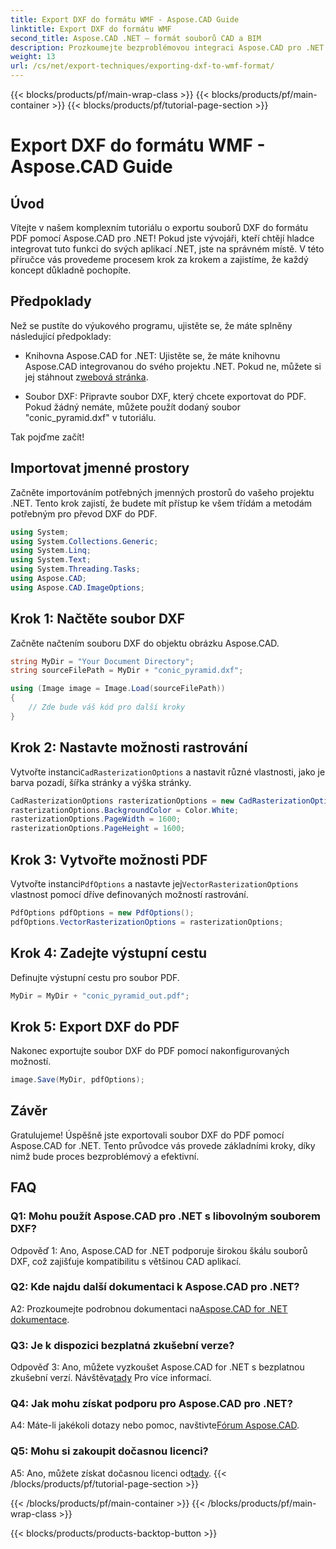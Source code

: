 ```yaml
---
title: Export DXF do formátu WMF - Aspose.CAD Guide
linktitle: Export DXF do formátu WMF
second_title: Aspose.CAD .NET – formát souborů CAD a BIM
description: Prozkoumejte bezproblémovou integraci Aspose.CAD pro .NET v tomto podrobném průvodci, jak bez námahy exportovat soubory DXF do PDF.
weight: 13
url: /cs/net/export-techniques/exporting-dxf-to-wmf-format/
---
```


{{< blocks/products/pf/main-wrap-class >}}
{{< blocks/products/pf/main-container >}}
{{< blocks/products/pf/tutorial-page-section >}}

# Export DXF do formátu WMF - Aspose.CAD Guide

## Úvod

Vítejte v našem komplexním tutoriálu o exportu souborů DXF do formátu PDF pomocí Aspose.CAD pro .NET! Pokud jste vývojáři, kteří chtějí hladce integrovat tuto funkci do svých aplikací .NET, jste na správném místě. V této příručce vás provedeme procesem krok za krokem a zajistíme, že každý koncept důkladně pochopíte.

## Předpoklady

Než se pustíte do výukového programu, ujistěte se, že máte splněny následující předpoklady:

-  Knihovna Aspose.CAD for .NET: Ujistěte se, že máte knihovnu Aspose.CAD integrovanou do svého projektu .NET. Pokud ne, můžete si jej stáhnout z[webová stránka](https://releases.aspose.com/cad/net/).

- Soubor DXF: Připravte soubor DXF, který chcete exportovat do PDF. Pokud žádný nemáte, můžete použít dodaný soubor "conic_pyramid.dxf" v tutoriálu.

Tak pojďme začít!

## Importovat jmenné prostory

Začněte importováním potřebných jmenných prostorů do vašeho projektu .NET. Tento krok zajistí, že budete mít přístup ke všem třídám a metodám potřebným pro převod DXF do PDF.

```csharp
using System;
using System.Collections.Generic;
using System.Linq;
using System.Text;
using System.Threading.Tasks;
using Aspose.CAD;
using Aspose.CAD.ImageOptions;
```

## Krok 1: Načtěte soubor DXF

Začněte načtením souboru DXF do objektu obrázku Aspose.CAD.

```csharp
string MyDir = "Your Document Directory";
string sourceFilePath = MyDir + "conic_pyramid.dxf";

using (Image image = Image.Load(sourceFilePath))
{
    // Zde bude váš kód pro další kroky
}
```

## Krok 2: Nastavte možnosti rastrování

 Vytvořte instanci`CadRasterizationOptions` a nastavit různé vlastnosti, jako je barva pozadí, šířka stránky a výška stránky.

```csharp
CadRasterizationOptions rasterizationOptions = new CadRasterizationOptions();
rasterizationOptions.BackgroundColor = Color.White;
rasterizationOptions.PageWidth = 1600;
rasterizationOptions.PageHeight = 1600;
```

## Krok 3: Vytvořte možnosti PDF

 Vytvořte instanci`PdfOptions` a nastavte jej`VectorRasterizationOptions` vlastnost pomocí dříve definovaných možností rastrování.

```csharp
PdfOptions pdfOptions = new PdfOptions();
pdfOptions.VectorRasterizationOptions = rasterizationOptions;
```

## Krok 4: Zadejte výstupní cestu

Definujte výstupní cestu pro soubor PDF.

```csharp
MyDir = MyDir + "conic_pyramid_out.pdf";
```

## Krok 5: Export DXF do PDF

Nakonec exportujte soubor DXF do PDF pomocí nakonfigurovaných možností.

```csharp
image.Save(MyDir, pdfOptions);
```

## Závěr

Gratulujeme! Úspěšně jste exportovali soubor DXF do PDF pomocí Aspose.CAD for .NET. Tento průvodce vás provede základními kroky, díky nimž bude proces bezproblémový a efektivní.

## FAQ

### Q1: Mohu použít Aspose.CAD pro .NET s libovolným souborem DXF?

Odpověď 1: Ano, Aspose.CAD for .NET podporuje širokou škálu souborů DXF, což zajišťuje kompatibilitu s většinou CAD aplikací.

### Q2: Kde najdu další dokumentaci k Aspose.CAD pro .NET?

 A2: Prozkoumejte podrobnou dokumentaci na[Aspose.CAD for .NET dokumentace](https://reference.aspose.com/cad/net/).

### Q3: Je k dispozici bezplatná zkušební verze?

 Odpověď 3: Ano, můžete vyzkoušet Aspose.CAD for .NET s bezplatnou zkušební verzí. Návštěva[tady](https://releases.aspose.com/) Pro více informací.

### Q4: Jak mohu získat podporu pro Aspose.CAD pro .NET?

A4: Máte-li jakékoli dotazy nebo pomoc, navštivte[Fórum Aspose.CAD](https://forum.aspose.com/c/cad/19).

### Q5: Mohu si zakoupit dočasnou licenci?

 A5: Ano, můžete získat dočasnou licenci od[tady](https://purchase.aspose.com/temporary-license/).
{{< /blocks/products/pf/tutorial-page-section >}}

{{< /blocks/products/pf/main-container >}}
{{< /blocks/products/pf/main-wrap-class >}}

{{< blocks/products/products-backtop-button >}}
